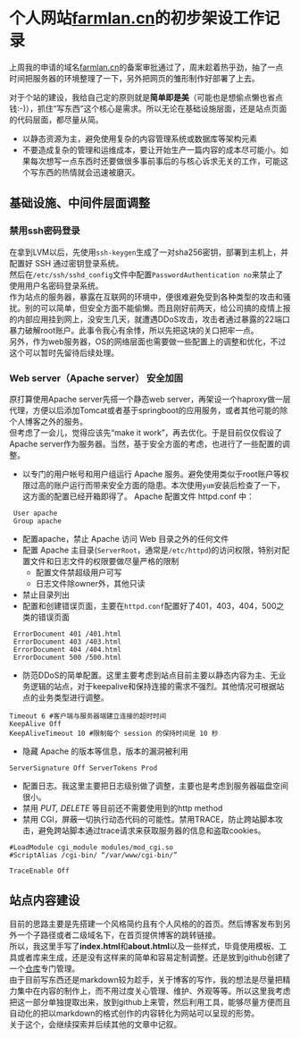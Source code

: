 # 个人网站[farmlan.cn](http://farmlan.cn)的初步架设工作记录

上周我的申请的域名[farmlan.cn](http://farmlan.cn)的备案审批通过了，周末趁着热乎劲，抽了一点时间把服务器的环境整理了一下，另外把网页的雏形制作好部署了上去。  

对于个站的建设，我给自己定的原则就是**简单即是美**（可能也是想偷点懒也省点钱:-)），抓住“写东西”这个核心是需求。所以无论在基础设施层面，还是站点页面的代码层面，都尽量从简。
- 以静态资源为主，避免使用复杂的内容管理系统或数据库等架构元素
- 不要造成复杂的管理和运维成本，要让开始生产一篇内容的成本尽可能小。如果每次想写一点东西时还要做很多事前事后的与核心诉求无关的工作，可能这个写东西的热情就会迅速被磨灭。

## 基础设施、中间件层面调整  
### 禁用ssh密码登录  
在拿到LVM以后，先使用`ssh-keygen`生成了一对sha256密钥，部署到主机上，并配置好 SSH 通过密钥登录系统。  
然后在`/etc/ssh/sshd_config`文件中配置`PasswordAuthentication no`来禁止了使用用户名密码登录系统。  
作为站点的服务器，暴露在互联网的环境中，便很难避免受到各种类型的攻击和骚扰。别的可以简单，但安全方面不能偷懒。而且刚好前两天，给公司搞的疫情上报的内部应用挂到网上，没安生几天，就遭遇DDoS攻击，攻击者通过暴露的22端口暴力破解root账户。此事令我心有余悸，所以先把这块的关口把牢一点。  
另外，作为web服务器，OS的网络层面也需要做一些配置上的调整和优化，不过这个可以暂时先留待后续处理。

### Web server（Apache server） 安全加固
原打算使用Apache server先搭一个静态web server，再架设一个haproxy做一层代理，方便以后添加Tomcat或者基于springboot的应用服务，或者其他可能的除个人博客之外的服务。  
但考虑了一会儿，觉得应该先“make it work”，再去优化。于是目前仅仅假设了Apache server作为服务器。当然，基于安全方面的考虑，也进行了一些配置的调整。
- 以专门的用户帐号和用户组运行 Apache 服务。避免使用类似于root账户等权限过高的账户运行而带来安全方面的隐患。本次使用`yum`安装后检查了一下，这方面的配置已经开箱即得了。 Apache 配置文件 httpd.conf 中：
```apacheconf
 User apache
 Group apache
```
- 配置apache，禁止 Apache 访问 Web 目录之外的任何文件
- 配置 Apache 主目录(`ServerRoot`，通常是`/etc/httpd`)的访问权限，特别对配置文件和日志文件的权限要做尽量严格的限制
  - 配置文件禁超级用户可写
  - 日志文件除owner外，其他只读
- 禁止目录列出
- 配置和创建错误页面，主要在`httpd.conf`配置好了401，403，404，500之类的错误页面
```apacheconf
 ErrorDocument 401 /401.html
 ErrorDocument 403 /403.html
 ErrorDocument 404 /404.html
 ErrorDocument 500 /500.html
```
- 防范DDoS的简单配置。这里主要考虑到站点目前主要以静态内容为主、无业务逻辑的站点，对于keepalive和保持连接的需求不强烈。其他情况可根据站点的业务类型进行调整。
```apacheconf
Timeout 6 #客户端与服务器端建立连接的超时时间
KeepAlive Off
KeepAliveTimeout 10 #限制每个 session 的保持时间是 10 秒
```
- 隐藏 Apache 的版本等信息，版本的漏洞被利用
```apacheconf
ServerSignature Off ServerTokens Prod
```
- 配置日志。我这里主要把日志级别做了调整，主要也是考虑到服务器磁盘空间很小。
- 禁用 *PUT, DELETE* 等目前还不需要使用到的http method
- 禁用 CGI，屏蔽一切执行动态代码的可能性。禁用TRACE，防止跨站脚本攻击，避免跨站脚本通过trace请求来获取服务器的信息和盗取cookies。
```apacheconf
#LoadModule cgi_module modules/mod_cgi.so
#ScriptAlias /cgi-bin/ “/var/www/cgi-bin/”

TraceEnable Off
```

## 站点内容建设
目前的思路主要是先搭建一个风格简约且有个人风格的的首页。然后博客发布到另外一个子路径或者二级域名下，在首页提供博客的跳转链接。  
所以，我这里手写了**index.html**和**about.html**以及一些样式，毕竟使用模板、工具或者库来生成，还是没有这样来的简单和容易定制调整。还是放到github创建了一个[仓库](https://github.com/leolovesmile/farmlan)专门管理。  
由于目前写东西还是markdown较为趁手，关于博客的写作，我的想法是尽量把精力集中在内容的制作上，而不用过度关心管理、维护、外观等等。所以这里我考虑把这一部分单独提取出来，放到github上来管，然后利用工具，能够尽量方便而且自动化的把以markdown的格式创作的内容转化为网站可以呈现的形势。  
关于这个，会继续探索并后续其他的文章中记叙。